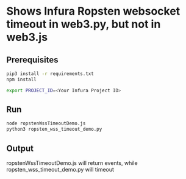 # Shows Infura Ropsten websocket timeout in web3.py, but not in web3.js


## Prerequisites

```bash
pip3 install -r requirements.txt
npm install
```

```bash
export PROJECT_ID=<Your Infura Project ID>
```


## Run

```bash
node ropstenWssTimeoutDemo.js
python3 ropsten_wss_timeout_demo.py
```


## Output

ropstenWssTimeoutDemo.js will return events, while ropsten_wss_timeout_demo.py will timeout

